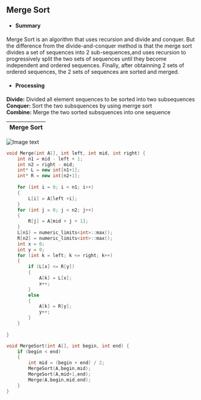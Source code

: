 ## Merge Sort 
- #### Summary
Merge Sort is an algorithm that uses recursion and divide and conquer. But the difference from the divide-and-conquer method is that the merge sort divides a set of sequences into 2 sub-sequences,and uses recursion to progressively split the two sets of sequences until they become independent and ordered sequences. Finally, after obtainning 2 sets of ordered sequences, the 2 sets of sequences are sorted and merged.  
- #### Processing
**Divide:** Divided all element sequences to be sorted into two subsequences <br> 
**Conquer:** Sort the two subsquences by using merrge sort<br>
**Combine:** Merge the two sorted subsquences into one sequence <br>
	
 |Merge Sort |
|:---------------------|
![Image text](https://raw.githubusercontent.com/xurui127/Data-Structure-and-Algorithms/branch1/Merge%20Sort/Image/MergeSort.png)

```cpp
void Merge(int A[], int left, int mid, int right) {
	int n1 = mid - left + 1;
	int n2 = right - mid;
	int* L = new int[n1+1];
	int* R = new int[n2+1];
	
	for (int i = 0; i < n1; i++)
	{
		L[i] = A[left +i];
	}
	for (int j = 0; j < n2; j++)
	{
		R[j] = A[mid + j + 1];
	}
	L[n1] = numeric_limits<int>::max();
	R[n2] = numeric_limits<int>::max();                                                                                    
	int x = 0;
	int y = 0;
	for (int k = left; k <= right; k++)
	{
		if (L[x] <= R[y])
		{
			A[k] = L[x];
			x++;
		}
		else
		{
			A[k] = R[y];
			y++;
		}
	}
 
}
```
```cpp
void MergeSort(int A[], int begin, int end) {
	if (begin < end)
	{
		int mid = (begin + end) / 2;
		MergeSort(A,begin,mid);
		MergeSort(A,mid+1,end);
		Merge(A,begin,mid,end);
	}
}
```
